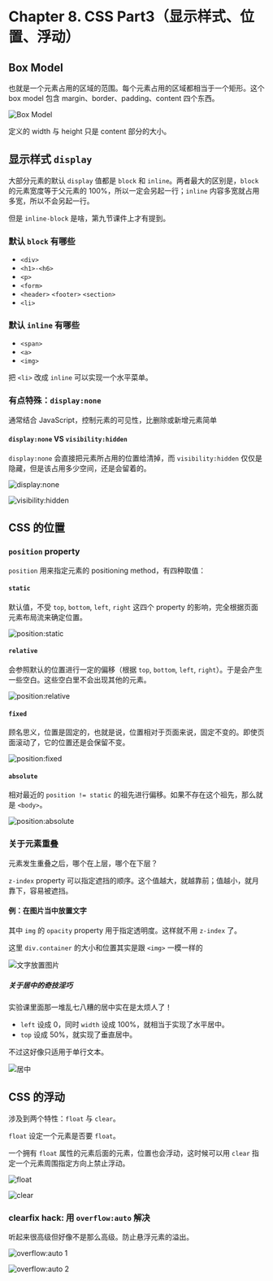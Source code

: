 # Chapter 8. CSS Part3（显示样式、位置、浮动）

## Box Model

也就是一个元素占用的区域的范围。每个元素占用的区域都相当于一个矩形。这个 box model 包含 margin、border、padding、content 四个东西。

![Box Model](https://s2.loli.net/2023/04/24/ztG5gXFAN4dneUV.png)

定义的 width 与 height 只是 content 部分的大小。

## 显示样式 `display`

大部分元素的默认 `display` 值都是 `block` 和 `inline`。两者最大的区别是，`block` 的元素宽度等于父元素的 100%，所以一定会另起一行；`inline` 内容多宽就占用多宽，所以不会另起一行。

但是 `inline-block` 是啥，第九节课件上才有提到。

### 默认 `block` 有哪些

- `<div>`
- `<h1>-<h6>`
- `<p>`
- `<form>`
- `<header>` `<footer>` `<section>`
- `<li>`

### 默认 `inline` 有哪些

- `<span>`
- `<a>`
- `<img>`

把 `<li>` 改成 `inline` 可以实现一个水平菜单。

### 有点特殊：`display:none`

通常结合 JavaScript，控制元素的可见性，比删除或新增元素简单

#### `display:none` VS `visibility:hidden`

`display:none` 会直接把元素所占用的位置给清掉，而 `visibility:hidden` 仅仅是隐藏，但是该占用多少空间，还是会留着的。

![display:none](https://s2.loli.net/2023/05/08/dS4N6zjZv2bImw5.png)

![visibility:hidden](https://s2.loli.net/2023/05/08/ZSDFWfepIhyR4bk.png)

## CSS 的位置

### `position` property

`position` 用来指定元素的 positioning method，有四种取值：

#### `static`

默认值，不受 `top`, `bottom`, `left`, `right` 这四个 property 的影响，完全根据页面元素布局流来确定位置。

![position:static](https://s2.loli.net/2023/05/08/6nsDf73ojkdCl5J.png)

#### `relative`

会参照默认的位置进行一定的偏移（根据 `top`, `bottom`, `left`, `right`）。于是会产生一些空白。这些空白里不会出现其他的元素。

![position:relative](https://s2.loli.net/2023/05/08/oh5aeOyqwZicJM3.png)

#### `fixed`

顾名思义，位置是固定的，也就是说，位置相对于页面来说，固定不变的。即使页面滚动了，它的位置还是会保留不变。

![position:fixed](https://s2.loli.net/2023/05/08/jilzDAFsPGB1Coe.png)

#### `absolute`

相对最近的 `position != static` 的祖先进行偏移。如果不存在这个祖先，那么就是 `<body>`。

![position:absolute](https://s2.loli.net/2023/05/08/nxSVP5ygDGTcLkE.png)

### 关于元素重叠

元素发生重叠之后，哪个在上层，哪个在下层？

`z-index` property 可以指定遮挡的顺序。这个值越大，就越靠前；值越小，就月靠下，容易被遮挡。

#### 例：在图片当中放置文字

其中 `img` 的 `opacity` property 用于指定透明度。这样就不用 `z-index` 了。

这里 `div.container` 的大小和位置其实是跟 `<img>` 一模一样的

![文字放置图片](https://s2.loli.net/2023/05/08/WqMDnPr93ysExcK.png)

##### 关于居中的奇技淫巧

实验课里面那一堆乱七八糟的居中实在是太烦人了！

- `left` 设成 0，同时 `width` 设成 100%，就相当于实现了水平居中。
- `top` 设成 50%，就实现了垂直居中。

不过这好像只适用于单行文本。

![居中](https://s2.loli.net/2023/05/08/5sdCxyDM8iwUr9j.png)

## CSS 的浮动

涉及到两个特性：`float` 与 `clear`。

`float` 设定一个元素是否要 `float`。

一个拥有 `float` 属性的元素后面的元素，位置也会浮动，这时候可以用 `clear` 指定一个元素周围指定方向上禁止浮动。

![float](https://s2.loli.net/2023/05/08/NbD7vQJyGqCMHcd.png)

![clear](https://s2.loli.net/2023/05/08/sSIKerZcAoQH5XR.png)

### clearfix hack: 用 `overflow:auto` 解决

听起来很高级但好像不是那么高级。防止悬浮元素的溢出。

![overflow:auto 1](https://s2.loli.net/2023/05/08/E8tdw6nHB5FTULO.png)

![overflow:auto 2](https://s2.loli.net/2023/05/08/PcVEaC6tT3YqIgu.png)
